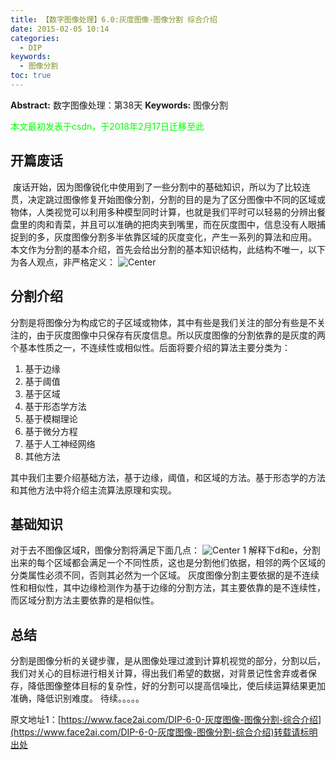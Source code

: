 ```yaml
---
title: 【数字图像处理】6.0:灰度图像-图像分割 综合介绍
date: 2015-02-05 10:14
categories:
  - DIP
keywords:
  - 图像分割
toc: true
---
```

**Abstract:** 数字图像处理：第38天
**Keywords:** 图像分割
<!--more-->
<font color="00FF00">本文最初发表于csdn，于2018年2月17日迁移至此</font>
## 开篇废话
 废话开始，因为图像锐化中使用到了一些分割中的基础知识，所以为了比较连贯，决定跳过图像修复开始图像分割，分割的目的是为了区分图像中不同的区域或物体，人类视觉可以利用多种模型同时计算，也就是我们平时可以轻易的分辨出餐盘里的肉和青菜，并且可以准确的把肉夹到嘴里，而在灰度图中，信息没有人眼捕捉到的多，灰度图像分割多半依靠区域的灰度变化，产生一系列的算法和应用。
本文作为分割的基本介绍，首先会给出分割的基本知识结构，此结构不唯一，以下为各人观点，非严格定义：
![Center][]
## 分割介绍
分割是将图像分为构成它的子区域或物体，其中有些是我们关注的部分有些是不关注的，由于灰度图像中只保存有灰度信息。所以灰度图像的分割依靠的是灰度的两个基本性质之一，不连续性或相似性。后面将要介绍的算法主要分类为：

1. 基于边缘
2. 基于阈值
3. 基于区域
4. 基于形态学方法
5. 基于模糊理论
6. 基于微分方程
7. 基于人工神经网络
8. 其他方法

其中我们主要介绍基础方法，基于边缘，阈值，和区域的方法。基于形态学的方法和其他方法中将介绍主流算法原理和实现。

## 基础知识
对于去不图像区域R，图像分割将满足下面几点：
![Center 1][]
解释下d和e，分割出来的每个区域都会满足一个不同性质，这也是分割他们依据，相邻的两个区域的分类属性必须不同，否则其必然为一个区域。
灰度图像分割主要依据的是不连续性和相似性，其中边缘检测作为基于边缘的分割方法，其主要依靠的是不连续性，而区域分割方法主要依靠的是相似性。
## 总结
分割是图像分析的关键步骤，是从图像处理过渡到计算机视觉的部分，分割以后，我们对关心的目标进行相关计算，得出我们希望的数据，对背景记性舍弃或者保存，降低图像整体目标的复杂性，好的分割可以提高信噪比，使后续运算结果更加准确，降低识别难度。
待续。。。。。


[Center]: https://tony4ai-1251394096.cos.ap-hongkong.myqcloud.com/blog_images/DIP-6-0-灰度图像-图像分割-综合介绍/20150205094128357.jpg
[Center 1]: https://tony4ai-1251394096.cos.ap-hongkong.myqcloud.com/blog_images/DIP-6-0-灰度图像-图像分割-综合介绍/20150205095906242.png





原文地址1：[https://www.face2ai.com/DIP-6-0-灰度图像-图像分割-综合介绍](https://www.face2ai.com/DIP-6-0-灰度图像-图像分割-综合介绍)转载请标明出处
